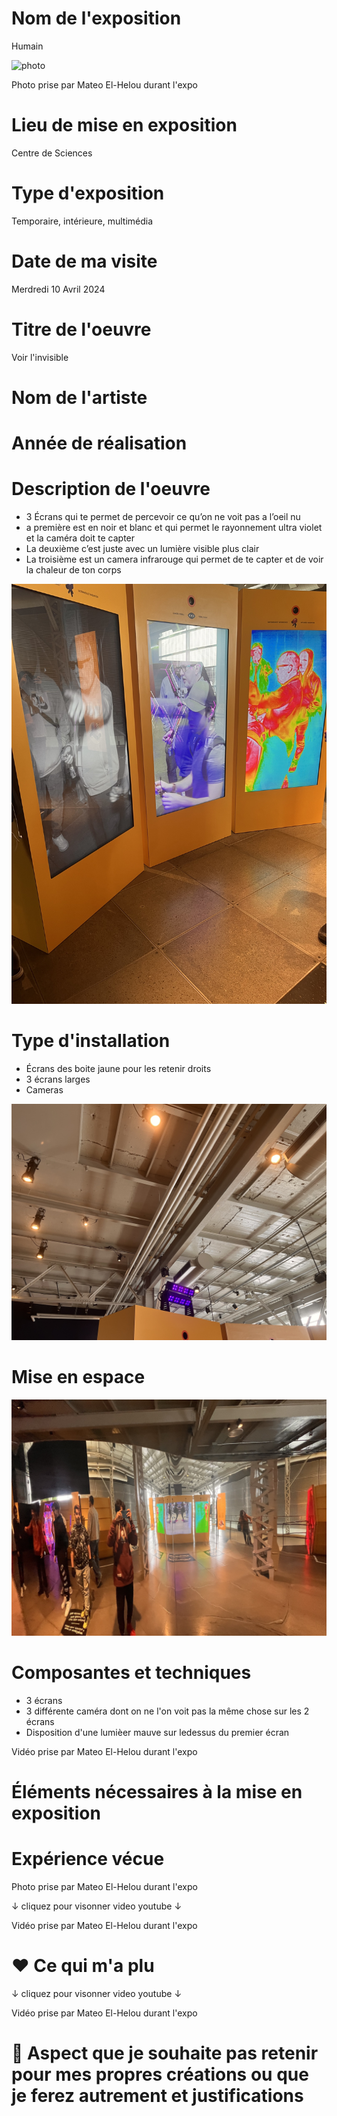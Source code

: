 # Nom de l'exposition
Humain

![photo](Medias/1_Nom.jpg)

Photo prise par Mateo El-Helou durant l'expo


# Lieu de mise en exposition

Centre de Sciences

# Type d'exposition
Temporaire, intérieure, multimédia


# Date de ma visite
Merdredi 10 Avril 2024


# Titre de l'oeuvre
Voir l'invisible



# Nom de l'artiste


# Année de réalisation


# Description de l'oeuvre
- 3 Écrans qui te permet de percevoir ce qu’on ne voit pas a l’oeil nu
- a première est en noir et blanc et qui permet le rayonnement ultra violet et la caméra doit te capter
- La deuxième c’est juste avec un lumière visible plus clair
- La troisième est un camera infrarouge qui permet de te capter et de voir la chaleur de ton corps

![photo](Media/ecran_multiple.jpg)

# Type d'installation

- Écrans des boite jaune pour les retenir droits
- 3 écrans larges
- Cameras

![photo](Media/lumiere_ultraviolet.jpg)


# Mise en espace
![photo](Media/mis_en_espace_3.jpg)


# Composantes et techniques
- 3 écrans
- 3 différente caméra dont on ne l'on voit pas la même chose sur les 2 écrans
- Disposition d'une lumièer mauve sur ledessus du premier écran
  



Vidéo prise par Mateo El-Helou durant l'expo



# Éléments nécessaires à la mise en exposition





# Expérience vécue



Photo prise par Mateo El-Helou durant l'expo

↓ cliquez pour visonner video youtube ↓


Vidéo prise par Mateo El-Helou durant l'expo


# ❤️ Ce qui m'a plu


↓ cliquez pour visonner video youtube ↓


Vidéo prise par Mateo El-Helou durant l'expo


# 🤔 Aspect que je souhaite pas retenir pour mes propres créations ou que je ferez autrement et justifications





